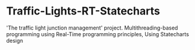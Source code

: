 # Traffic-Lights-RT-Statecharts
'The traffic light junction management' project.
Multithreading-based programming using Real-Time programming principles,
 Using Statecharts design
